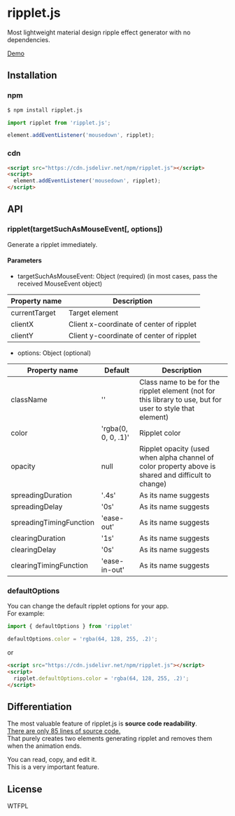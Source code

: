# ripplet.js

Most lightweight material design ripple effect generator with no dependencies.

[Demo](https://luncheon.github.io/ripplet.js/demo/)  


## Installation

### npm

```bash
$ npm install ripplet.js
```

```javascript
import ripplet from 'ripplet.js';

element.addEventListener('mousedown', ripplet);
```

### cdn

```html
<script src="https://cdn.jsdelivr.net/npm/ripplet.js"></script>
<script>
  element.addEventListener('mousedown', ripplet);
</script>
```


## API

### ripplet(targetSuchAsMouseEvent[, options])

Generate a ripplet immediately.

#### Parameters

* targetSuchAsMouseEvent: Object (required) (in most cases, pass the received MouseEvent object)

| Property name           | Description                              |
| ----------------------- | ---------------------------------------- |
| currentTarget           | Target element                           |
| clientX                 | Client x-coordinate of center of ripplet |
| clientY                 | Client y-coordinate of center of ripplet |

* options: Object (optional)

| Property name           | Default             | Description           |
| ----------------------- | ------------------- | --------------------- |
| className               | ''                  | Class name to be for the ripplet element (not for this library to use, but for user to style that element) |
| color                   | 'rgba(0, 0, 0, .1)' | Ripplet color         |
| opacity                 | null                | Ripplet opacity (used when alpha channel of color property above is shared and difficult to change) |
| spreadingDuration       | '.4s'               | As its name suggests  |
| spreadingDelay          | '0s'                | As its name suggests  |
| spreadingTimingFunction | 'ease-out'          | As its name suggests  |
| clearingDuration        | '1s'                | As its name suggests  |
| clearingDelay           | '0s'                | As its name suggests  |
| clearingTimingFunction  | 'ease-in-out'       | As its name suggests  |

### defaultOptions

You can change the default ripplet options for your app.  
For example:

```javascript
import { defaultOptions } from 'ripplet'

defaultOptions.color = 'rgba(64, 128, 255, .2)';
```

or

```html
<script src="https://cdn.jsdelivr.net/npm/ripplet.js"></script>
<script>
  ripplet.defaultOptions.color = 'rgba(64, 128, 255, .2)';
</script>
```


## Differentiation

The most valuable feature of ripplet.js is **source code readability**.  
[There are only 85 lines of source code.](https://github.com/luncheon/ripplet.js/blob/master/src/index.ts)  
That purely creates two elements generating ripplet and removes them when the animation ends.

You can read, copy, and edit it.  
This is a very important feature.


## License

WTFPL
